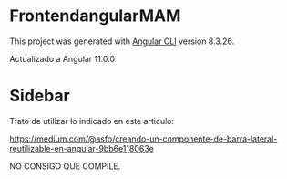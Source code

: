 # FrontendangularMAM

This project was generated with [Angular CLI](https://github.com/angular/angular-cli) version 8.3.26.

Actualizado a Angular 11.0.0

# Sidebar
Trato de utilizar lo indicado en este articulo:

https://medium.com/@asfo/creando-un-componente-de-barra-lateral-reutilizable-en-angular-9bb6e118063e

NO CONSIGO QUE COMPILE.



